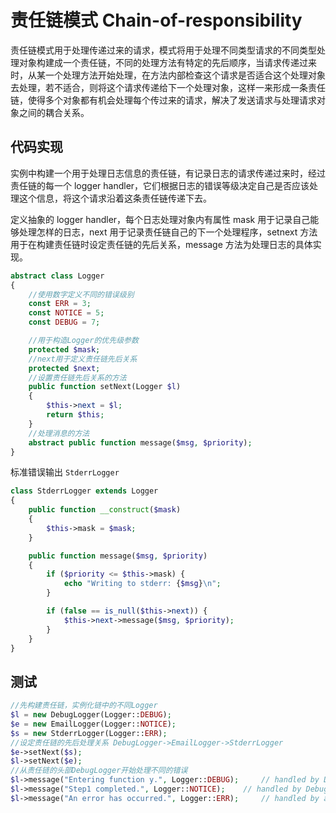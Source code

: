 # 责任链模式 Chain-of-responsibility

责任链模式用于处理传递过来的请求，模式将用于处理不同类型请求的不同类型处理对象构建成一个责任链，不同的处理方法有特定的先后顺序，当请求传递过来时，从某一个处理方法开始处理，在方法内部检查这个请求是否适合这个处理对象去处理，若不适合，则将这个请求传递给下一个处理对象，这样一来形成一条责任链，使得多个对象都有机会处理每个传过来的请求，解决了发送请求与处理请求对象之间的耦合关系。

## 代码实现

实例中构建一个用于处理日志信息的责任链，有记录日志的请求传递过来时，经过责任链的每一个 logger handler，它们根据日志的错误等级决定自己是否应该处理这个信息，将这个请求沿着这条责任链传递下去。

定义抽象的 logger handler，每个日志处理对象内有属性 mask 用于记录自己能够处理怎样的日志，next 用于记录责任链自己的下一个处理程序，setnext 方法用于在构建责任链时设定责任链的先后关系，message 方法为处理日志的具体实现。

```php
abstract class Logger
{
	//使用数字定义不同的错误级别
	const ERR = 3;
	const NOTICE = 5;
	const DEBUG = 7;

	//用于构造Logger的优先级参数
	protected $mask;
	//next用于定义责任链先后关系
	protected $next;
	//设置责任链先后关系的方法
	public function setNext(Logger $l)
	{
		$this->next = $l;
		return $this;
	}
	//处理消息的方法
	abstract public function message($msg, $priority);
}
```

标准错误输出 `StderrLogger`

```php
class StderrLogger extends Logger
{
    public function __construct($mask)
    {
        $this->mask = $mask;
    }

    public function message($msg, $priority)
    {
        if ($priority <= $this->mask) {
            echo "Writing to stderr: {$msg}\n";
        }

        if (false == is_null($this->next)) {
            $this->next->message($msg, $priority);
        }
    }
}
```

## 测试

```php
//先构建责任链，实例化链中的不同Logger
$l = new DebugLogger(Logger::DEBUG);
$e = new EmailLogger(Logger::NOTICE);
$s = new StderrLogger(Logger::ERR);
//设定责任链的先后处理关系 DebugLogger->EmailLogger->StderrLogger
$e->setNext($s);
$l->setNext($e);
//从责任链的头部DebugLogger开始处理不同的错误
$l->message("Entering function y.", Logger::DEBUG);		// handled by DebugLogger
$l->message("Step1 completed.", Logger::NOTICE);	// handled by DebugLogger and EmailLogger
$l->message("An error has occurred.", Logger::ERR);		// handled by all three Loggers
```